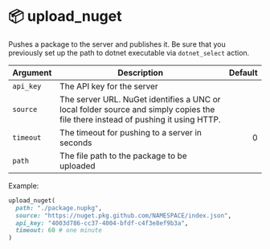 # 📦 upload_nuget

Pushes a package to the server and publishes it. Be sure that you previously set up the path to dotnet executable via `dotnet_select` action.

| Argument  | Description                                                                                                                      | Default |
|-----------|----------------------------------------------------------------------------------------------------------------------------------|--------:|
| `api_key` | The API key for the server                                                                                                       |         |
| `source`  | The server URL. NuGet identifies a UNC or local folder source and simply copies the file there instead of pushing it using HTTP. |         |
| `timeout` | The timeout for pushing to a server in seconds                                                                                   |       0 |
| `path`    | The file path to the package to be uploaded                                                                                      |         |

Example:

```ruby
upload_nuget(
  path: "./package.nupkg",
  source: "https://nuget.pkg.github.com/NAMESPACE/index.json",
  api_key: "4003d786-cc37-4004-bfdf-c4f3e8ef9b3a",
  timeout: 60 # one minute
)
```